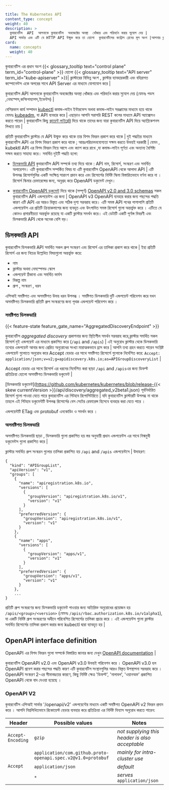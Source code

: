 ```yaml
---

title: The Kubernetes API
content_type: concept
weight: 40
description: >
  কুবারনেটিস  API  আপনাকে কুবারনেটিস  অবজেক্টের অবস্থা  খোঁজার এবং পরিবর্তন করার সুযোগ দেয় |
  API সার্ভার এবং এটি যে HTTP API উন্মুক্ত করে তা হোলো  কুবারনেটিসের কন্ট্রোল প্লেনের মূল অংশ |আপনার ক্লাস্টারের  বিভিন্ন অংশ ,ক্লাস্টার ব্যাবহারকারী এবং বহিরাগত কম্পোনেন্টস একে অপরের  সাথে API Server এর মাধ্যমে  যোগাযোগ করে |
card:
  name: concepts
  weight: 40
---
```





কুবারনেটিস এর প্রধান অংশ  {{< glossary_tooltip text="control plane" term_id="control-plane" >}} 
হোলো {{< glossary_tooltip text="API server" term_id="kube-apiserver" >}}| ক্লাস্টারের  বিভিন্ন অংশ ,
ক্লাস্টার ব্যাবহারকারী এবং বহিরাগত কম্পোনেন্টস 
একে অপরের  সাথে API Server এর মাধ্যমে  যোগাযোগ করে |

কুবারনেটিস  API  আপনাকে কুবারনেটিস  অবজেক্টের অবস্থা  খোঁজার এবং পরিবর্তন করার সুযোগ দেয় (যেমনঃ পডস ,নেমস্পেস,কন্ফিগম্যাপস,ইভেন্টস) |

বেশিরভাগ কার্য সম্পাদন [kubectl](/docs/reference/kubectl/)
কমান্ড-লাইন ইন্টারফেস অথবা কমান্ড-লাইন সরঞ্জামের মাধ্যমে হয়ে থাকে  
যেমনঃ [kubeadm](/docs/reference/setup-tools/kubeadm/),
যা API ব্যবহার করে |
এছাড়াও আপনি সরাসরি REST কলের মাধ্যমে API অ্যাক্সেসও করতে পারেন |
কুবারনেটিস কিছু [ক্লায়েন্ট লাইব্রেরি](/docs/reference/using-api/client-libraries/) 
দিয়ে থাকে তাদের জন্য 
যারা কুবারনেটিস API দিয়ে অ্যাপ্লিকেশনস লিখতে চায় |

প্রতিটি কুবারনেটিস ক্লাস্টার যে API উন্মুক্ত করে থাকে তার বিশদ বিবরন প্রকাশ করে থাকে |
দুই পদ্ধতির মাধ্যমে কুবারনেটিস API এর বিশদ বিবরণ প্রকাশ করে থাকে ; আন্তঃপরিচালনযোগ্যতা সক্ষম 
করতে উভয়ই দরকারী | যেমন , kubektl API এর বিশদ বিবরন নিয়ে আসে এবং ক্যাশ করে রাখে
,যা কমান্ড-লাইন পূর্ণতা এবং অন্যান্য বৈশিষ্ট্য সক্ষম করতে সাহায্য করে।
সমর্থিত দুইটি পদ্ধতি হলো:

- [ডিসকভারি API](#discovery-api) কুবারনেটিস API সম্পর্কে তথ্য দিয়ে থাকে :
  API নাম, রিসোর্স, সংস্করণ এবং সমর্থিত অপারেশন। এটি কুবারনেটিস সম্পর্কিত বিষয়
  যা এটি কুবারনেটিস OpenAPI থেকে আলাদা API |
  এটি উপলব্ধ রিসোর্সগুলির একটি সংক্ষিপ্ত সারাংশ প্রদান করে
  এবং রিসোর্সের নির্দিষ্ট স্কিমা বিস্তারিতভাবে বর্ণনা করে না । রিসোর্স স্কিমার রেফারেন্সের জন্য,
  অনুগ্রহ করে OpenAPI ডকুমেন্ট দেখুন।

- [কুবারনেটিস OpenAPI ডকুমেন্ট](#openapi-interface-definition) দিয়ে থাকে (সম্পূর্ণ)
  [OpenAPI v2.0 and 3.0 schemas](https://www.openapis.org/) সকল কুবারনেটিস API
  এন্ডপয়েন্টস এর জন্য |
  OpenAPI v3 OpenAPI ব্যবহার করার জন্য পছন্দের পদ্ধতি
  কারণ এটি API এর আরও বিস্তৃত এবং সঠিক দৃশ্য সরবরাহ করে। এটি  সমস্ত  API পথের
  পাশাপাশি প্রতিটি এন্ডপয়েন্টস এর প্রতিটি ক্রিয়াকলাপের জন্য ব্যবহৃত এবং উৎপাদিত  সমস্ত রিসোর্স 
  গুলো অন্তর্ভুক্ত করে । 
  এটিতে যে কোনও প্রসারনীয়তা অন্তর্ভুক্ত রয়েছে যা একটি ক্লাস্টার সমর্থন করে।
  এই ডেটাটি একটি পূর্ণাঙ্গ বিবরণী এবং ডিসকভারি API থেকে
  অনেক বেশি বড়।

## ডিসকভারি API

কুবারনেটিস ডিসকভারি API সমর্থিত সকল গ্রুপ সংস্করণ এবং 
রিসোর্স এর তালিকা প্রকাশ করে থাকে | ইহা প্রতিটি রিসোর্স  এর জন্য নিচের উল্লেখিত বিষয়গুলো অন্তর্ভুক্ত করে:

- নাম
- ক্লাস্টার অথবা নেমস্পেসড স্কোপ
- এন্ডপয়েন্ট ঠিকানা এবং সমর্থিত ভার্বস 
- বিকল্প নাম 
- গ্রুপ , সংস্করণ , ধরন 

এপিআই সমষ্টিগত এবং অসমষ্টিগত উভয় ধরন উপলব্ধ । সমষ্টিগত
ডিসকভারি দুটি এন্ডপয়েন্ট পরিবেশন করে  যখন অসমষ্টিগত ডিসকভারি 
প্রতিটি গ্রুপ সংস্করণের জন্য পৃথক এন্ডপয়েন্ট পরিবেশন করে ।

### সমষ্টিগত ডিসকভারি

{{< feature-state feature_gate_name="AggregatedDiscoveryEndpoint" >}}

কুবারনেটিস _aggregated discovery_  প্রকাশনার জন্য স্থিতিশীল সমর্থন সরবরাহ করে,ক্লাস্টার সমর্থিত সকল রিসোর্স 
দুই এন্ডপয়েন্ট এর মাধ্যমে প্রকাশিত করে (`/api` and
`/apis`) | এই অনুরোধ ক্লাস্টার থেকে ডিসকভারি
তথ্যের এন্ডপয়েন্ট আনার জন্য প্রেরিত 
অনুরোধের সংখ্যা মারাত্মকভাবে হ্রাস করে | আপনি তথ্য গ্রহন করতে পারেন সংশ্লিষ্ট এন্ডপয়েন্ট
গুলোতে  অনুরোধ করে  Accept হেডার এর সাথে 
সমষ্টিগত রিসোর্সে গুলোকে নির্দেশিত করে:
`Accept: application/json;v=v2;g=apidiscovery.k8s.io;as=APIGroupDiscoveryList` |

Accept হেডার এর সাথে রিসোর্স এর ধরনের নির্দেশিত করা ছাড়া 
`/api` and `/apis`এর জন্য ডিফল্ট  
প্রতিক্রিয়া হোলো অসমষ্টিগত ডিসকভারি ডকুমেন্ট |

[ডিসকভারি ডকুমেন্ট](https://github.com/kubernetes/kubernetes/blob/release-{{< skew currentVersion >}}/api/discovery/aggregated_v2beta1.json) পূর্বনির্ধারিত রিসোর্স গুলো 
পাওয়া যেতে পারে কুবারনেটিস এর  গিটহাব  রিপোসিটরিতে |
যদি কুবারনেটিস ক্লাস্টারটি উপলব্ধ না থাকে তাহলে এই গিটহাব 
ডকুমেন্টটি উপলব্ধ রিসোর্সের বেস সেটের রেফারেন্স হিসেবে ব্যবহার করা যেতে পারে ।

এন্ডপয়েন্টটি ETag এবং protobuf এনকোডিং ও সমর্থন করে ।

### অসমষ্টিগত ডিসকভারি 

অসমষ্টিগত ডিসকভারি ছাড়া , ডিসকভারি গুলো প্রকাশিত হয় স্তর 
অনুযায়ী প্রধান এন্ডপয়েন্টস এর সাথে নিন্মমুখী ডকুমেন্টস গুলো প্রকাশিত করে |

ক্লাস্টার সমর্থিত গ্রুপ সংস্করন গুলোর তালিকা প্রকাশিত হয় 
`/api` and `/apis` এন্ডপয়েন্টসে | উদাহরণ:

```
{
  "kind": "APIGroupList",
  "apiVersion": "v1",
  "groups": [
    {
      "name": "apiregistration.k8s.io",
      "versions": [
        {
          "groupVersion": "apiregistration.k8s.io/v1",
          "version": "v1"
        }
      ],
      "preferredVersion": {
        "groupVersion": "apiregistration.k8s.io/v1",
        "version": "v1"
      }
    },
    {
      "name": "apps",
      "versions": [
        {
          "groupVersion": "apps/v1",
          "version": "v1"
        }
      ],
      "preferredVersion": {
        "groupVersion": "apps/v1",
        "version": "v1"
      }
    },
    ...
}
```

প্রতিটি গ্রুপ সংস্করণের জন্য ডিসকভারি ডকুমেন্ট পাওয়ার জন্য অতিরিক্ত অনুরোধের প্রয়োজন হয়
`/apis/<group>/<version>` (যেমনঃ 
`/apis/rbac.authorization.k8s.io/v1alpha1`), যা একটি নির্দিষ্ট গ্রুপ সংস্করণের অধীনে পরিবেশিত
রিসোর্সের তালিকা প্রচার করে । এই এন্ডপয়েন্টস গুলো ক্লাস্টার সমর্থিত 
রিসোর্সের তালিকা প্রকাশ করার জন্য kubectl দ্বারা ব্যাবহৃত হয় |

<!-- body -->

<a id="#api-specification" />

## OpenAPI interface definition

OpenAPI এর বিশদ বিবরন গুলো সম্পর্কে বিস্তারিত জানার জন্য দেখুন [OpenAPI documentation](https://www.openapis.org/) |

কুবারনেটিস OpenAPI v2.0 এবং OpenAPI v3.0 উভয়ই পরিবেশন করে । 
OpenAPI v3.0 হল OpenAPI প্রবেশ  করার পছন্দের পদ্ধতি 
কারণ এটি কুবারনেটিস সংস্থানগুলির আরও বিস্তৃত  উপস্থাপনা সরবরাহ করে । 
OpenAPI সংস্করণ 2-এর সীমাবদ্ধতার কারণে, কিছু নির্দিষ্ট ক্ষেত্র 'ডিফল্ট', 'নালাবল', 'ওয়ানঅফ' 
প্রকাশিত OpenAPI থেকে বাদ দেওয়া হয়েছে ।
### OpenAPI V2

কুবারনেটিস এপিআই সার্ভার '/openapi/v2' এন্ডপয়েন্টের 
মাধ্যমে একটি সমষ্টিগত OpenAPI v2 বিবরন প্রদান করে । আপনি নিম্নলিখিতভাবে রিকোয়েস্ট হেডার ব্যবহার করে
প্রতিক্রিয়া এর নির্দিষ্ট বিন্যাস  অনুরোধ করতে পারেন:

<table>
  <caption style="display:none">Valid request header values for OpenAPI v2 queries</caption>
  <thead>
     <tr>
        <th>Header</th>
        <th style="min-width: 50%;">Possible values</th>
        <th>Notes</th>
     </tr>
  </thead>
  <tbody>
     <tr>
        <td><code>Accept-Encoding</code></td>
        <td><code>gzip</code></td>
        <td><em>not supplying this header is also acceptable</em></td>
     </tr>
     <tr>
        <td rowspan="3"><code>Accept</code></td>
        <td><code>application/com.github.proto-openapi.spec.v2@v1.0+protobuf</code></td>
        <td><em>mainly for intra-cluster use</em></td>
     </tr>
     <tr>
        <td><code>application/json</code></td>
        <td><em>default</em></td>
     </tr>
     <tr>
        <td><code>*</code></td>
        <td><em>serves </em><code>application/json</code></td>
     </tr>
  </tbody>
</table>

